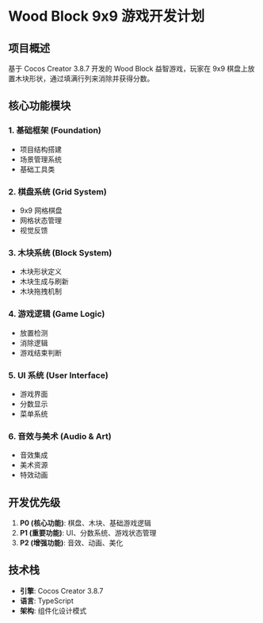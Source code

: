 # Wood Block 9x9 游戏开发计划

## 项目概述
基于 Cocos Creator 3.8.7 开发的 Wood Block 益智游戏，玩家在 9x9 棋盘上放置木块形状，通过填满行列来消除并获得分数。

## 核心功能模块

### 1. 基础框架 (Foundation)
- 项目结构搭建
- 场景管理系统
- 基础工具类

### 2. 棋盘系统 (Grid System)
- 9x9 网格棋盘
- 网格状态管理
- 视觉反馈

### 3. 木块系统 (Block System)
- 木块形状定义
- 木块生成与刷新
- 木块拖拽机制

### 4. 游戏逻辑 (Game Logic)
- 放置检测
- 消除逻辑
- 游戏结束判断

### 5. UI 系统 (User Interface)
- 游戏界面
- 分数显示
- 菜单系统

### 6. 音效与美术 (Audio & Art)
- 音效集成
- 美术资源
- 特效动画

## 开发优先级
1. **P0 (核心功能)**: 棋盘、木块、基础游戏逻辑
2. **P1 (重要功能)**: UI、分数系统、游戏状态管理
3. **P2 (增强功能)**: 音效、动画、美化

## 技术栈
- **引擎**: Cocos Creator 3.8.7
- **语言**: TypeScript
- **架构**: 组件化设计模式